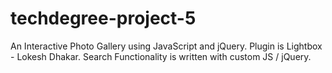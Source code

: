 # techdegree-project-5
An Interactive Photo Gallery using JavaScript and jQuery. 
Plugin is Lightbox - Lokesh Dhakar.
Search Functionality is written with custom JS / jQuery. 
